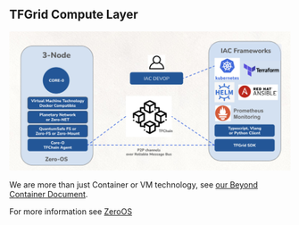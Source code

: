 
## TFGrid Compute Layer

![](img/tfgrid_compute_.jpg)

We are more than just Container or VM technology, see [our Beyond Container Document](../../primitives/compute/beyond_containers.md).

For more information see [ZeroOS](../../zos/zos_toc.md)
